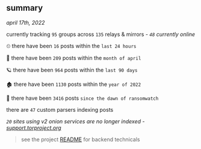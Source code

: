 
## summary
_april 17th, 2022_

currently tracking `95` groups across `135` relays & mirrors - _`48` currently online_

⏲ there have been `16` posts within the `last 24 hours`

🦈 there have been `209` posts within the `month of april`

🪐 there have been `964` posts within the `last 90 days`

🏚 there have been `1130` posts within the `year of 2022`

🦕 there have been `3416` posts `since the dawn of ransomwatch`

there are `47` custom parsers indexing posts

_`20` sites using v2 onion services are no longer indexed - [support.torproject.org](https://support.torproject.org/onionservices/v2-deprecation/)_

> see the project [README](https://github.com/thetanz/ransomwatch#ransomwatch--) for backend technicals
